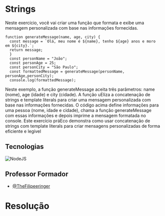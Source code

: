 # Strings

Neste exercício, você vai criar uma função que formata e exibe uma mensagem
personalizada com base nas informações fornecidas.

```JS
function generateMessage(name, age, city) {
  const message = `Olá, meu nome é ${name}, tenho ${age} anos e moro em ${city}.`;
  return message;
  }
  const personName = "João";
  const personAge = 25;
  const personCity = "São Paulo";
  const formattedMessage = generateMessage(personName, personAge,personCity);
  console.log(formattedMessage);
```

Neste exemplo, a função generateMessage aceita três parâmetros: name
(nome), age (idade) e city (cidade). A função uEliza a concatenação de strings e template
literals para criar uma mensagem personalizada com base nas informações fornecidas.
O código acima define informações para uma pessoa (nome, idade e cidade),
chama a função generateMessage com essas informações e depois imprime a
mensagem formatada no console.
Este exercício práEco demonstra como usar concatenação de strings com
template literals para criar mensagens personalizadas de forma eficiente e legível

## Tecnologias

![NodeJS](https://img.shields.io/badge/node.js-6DA55F?style=for-the-badge&logo=node.js&logoColor=white)

## Professor Formador

- [@TheFilipeeringer](https://github.com/eringer)

# Resolução

![]()
